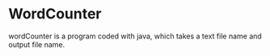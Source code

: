 # WordCounter
wordCounter is a program coded with java, which takes a text file name and output file name.
